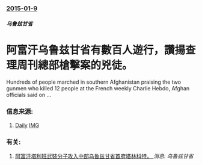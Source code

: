 ### [2015-01-9](/news/2015/01/9/index.md)

##### 乌鲁兹甘省
#  阿富汗乌鲁兹甘省有數百人遊行，讚揚查理周刊總部槍擊案的兇徒。 

Hundreds of people marched in southern Afghanistan praising the two gunmen who killed 12 people at the French weekly Charlie Hebdo, Afghan officials said on ...


### 信息来源:

1. [Daily](http://www.dailymail.co.uk/wires/afp/article-2904646/Afghan-demonstration-praises-Charlie-Hebdo-attackers.html) [IMG](https://i.dailymail.co.uk/i/pix/2015/01/10/article-4d1e2a55-45ec-4b14-b31d-c04583131a23-6VTrscXOmHSK2-555_636x382.jpg)

### 有关:

1. [阿富汗塔利班武裝分子攻入中部乌鲁兹甘省首府塔林科特。 ](/zh/news/2016/09/8/阿富汗塔利班武裝分子攻入中部乌鲁兹甘省首府塔林科特.md) _消息: 乌鲁兹甘省_
